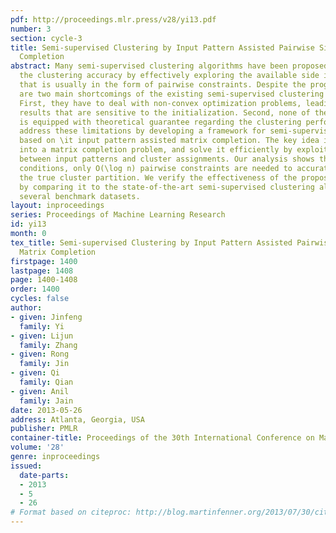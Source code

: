 ```yaml
---
pdf: http://proceedings.mlr.press/v28/yi13.pdf
number: 3
section: cycle-3
title: Semi-supervised Clustering by Input Pattern Assisted Pairwise Similarity Matrix
  Completion
abstract: Many semi-supervised clustering algorithms have been proposed to improve
  the clustering accuracy by effectively exploring the available side information
  that is usually in the form of pairwise constraints. Despite the progress, there
  are two main shortcomings of the existing semi-supervised clustering algorithms.
  First, they have to deal with non-convex optimization problems, leading to clustering
  results that are sensitive to the initialization. Second, none of these algorithms
  is equipped with theoretical guarantee regarding the clustering performance. We
  address these limitations by developing a framework for semi-supervised clustering
  based on \it input pattern assisted matrix completion. The key idea is to cast clustering
  into a matrix completion problem, and solve it efficiently by exploiting the correlation
  between input patterns and cluster assignments. Our analysis shows that under appropriate
  conditions, only O(\log n) pairwise constraints are needed to accurately recover
  the true cluster partition. We verify the effectiveness of the proposed algorithm
  by comparing it to the state-of-the-art semi-supervised clustering algorithms on
  several benchmark datasets.
layout: inproceedings
series: Proceedings of Machine Learning Research
id: yi13
month: 0
tex_title: Semi-supervised Clustering by Input Pattern Assisted Pairwise Similarity
  Matrix Completion
firstpage: 1400
lastpage: 1408
page: 1400-1408
order: 1400
cycles: false
author:
- given: Jinfeng
  family: Yi
- given: Lijun
  family: Zhang
- given: Rong
  family: Jin
- given: Qi
  family: Qian
- given: Anil
  family: Jain
date: 2013-05-26
address: Atlanta, Georgia, USA
publisher: PMLR
container-title: Proceedings of the 30th International Conference on Machine Learning
volume: '28'
genre: inproceedings
issued:
  date-parts:
  - 2013
  - 5
  - 26
# Format based on citeproc: http://blog.martinfenner.org/2013/07/30/citeproc-yaml-for-bibliographies/
---
```

